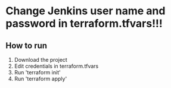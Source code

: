 # Change Jenkins user name and password in terraform.tfvars!!!

## How to run
1. Download the project
2. Edit credentials in terraform.tfvars
3. Run 'terraform init'
4. Run 'terraform apply'
